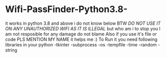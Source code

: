 # Wifi-PassFinder-Python3.8-
it works in python 3.8 and above i do not know below
BTW *DO NOT USE IT ON ANY UNAUTHORIZED WIFI AS IT IS ILLEGAL* but who am i to stop you
I am not resposible for any damage do not blame
Also if you use it's file or code PLS MENTION MY NAME it helps me :)
To Run it you need following libraries in your python
-tkinter
-subprocess
-os
-tempfile
-time
-random
-string
